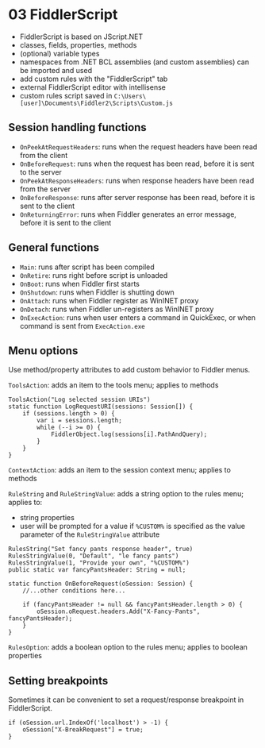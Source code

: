 # 03 FiddlerScript

- FiddlerScript is based on JScript.NET
- classes, fields, properties, methods
- (optional) variable types
- namespaces from .NET BCL assemblies (and custom assemblies) can be imported and used
- add custom rules with the "FiddlerScript" tab
- external FiddlerScript editor with intellisense
- custom rules script saved in `C:\Users\[user]\Documents\Fiddler2\Scripts\Custom.js`

## Session handling functions

- `OnPeekAtRequestHeaders`: runs when the request headers have been read from the client
- `OnBeforeRequest`: runs when the request has been read, before it is sent to the server
- `OnPeekAtResponseHeaders`: runs when response headers have been read from the server
- `OnBeforeResponse`: runs after server response has been read, before it is sent to the client
- `OnReturningError`: runs when Fiddler generates an error message, before it is sent to the client

## General functions

- `Main`: runs after script has been compiled
- `OnRetire`: runs right before script is unloaded
- `OnBoot`: runs when Fiddler first starts
- `OnShutdown`: runs when Fiddler is shutting down
- `OnAttach`: runs when Fiddler register as WinINET proxy
- `OnDetach`: runs when Fiddler un-registers as WinINET proxy
- `OnExecAction`: runs when user enters a command in QuickExec, or when command is sent from `ExecAction.exe`

## Menu options

Use method/property attributes to add custom behavior to Fiddler menus.

`ToolsAction`: adds an item to the tools menu; applies to methods

```jscript
ToolsAction("Log selected session URIs")
static function LogRequestURI(sessions: Session[]) {
    if (sessions.length > 0) {
        var i = sessions.length;
        while (--i >= 0) {
            FiddlerObject.log(sessions[i].PathAndQuery);
        }
    }
}
```

`ContextAction`: adds an item to the session context menu; applies to methods

`RuleString` and `RuleStringValue`: adds a string option to the rules menu; applies to:

- string properties
- user will be prompted for a value if `%CUSTOM%` is specified as the value parameter of the `RuleStringValue` attribute

```jscript
RulesString("Set fancy pants response header", true)
RulesStringValue(0, "Default", "le fancy pants")
RulesStringValue(1, "Provide your own", "%CUSTOM%")
public static var fancyPantsHeader: String = null;

static function OnBeforeRequest(oSession: Session) {
    //...other conditions here...

    if (fancyPantsHeader != null && fancyPantsHeader.length > 0) {
        oSession.oRequest.headers.Add("X-Fancy-Pants", fancyPantsHeader);
    }
}
```

`RulesOption`: adds a boolean option to the rules menu; applies to boolean properties

## Setting breakpoints

Sometimes it can be convenient to set a request/response breakpoint in FiddlerScript.

```jscript
if (oSession.url.IndexOf('localhost') > -1) {
    oSession["X-BreakRequest"] = true;
}
```